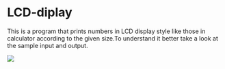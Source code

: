 # LCD-diplay
This is a program that prints numbers in LCD display style like those in calculator according to the given size.To understand it better take a look at the sample input and output.

![]({{site.baseurl}}/https://github.com/sanchi4/LCD-diplay/blob/master/Sample_input_output.PNG)


